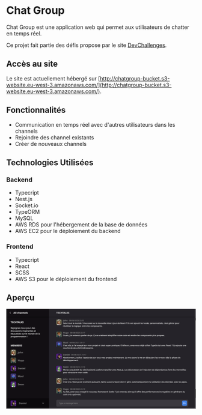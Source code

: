 # Chat Group

Chat Group est une application web qui permet aux utilisateurs de chatter en temps réel.

Ce projet fait partie des défis propose par le site [DevChallenges](https://devchallenges.io/challenges/UgCqszKR7Q7oqb4kRfI0).

## Accès au site

Le site est actuellement hébergé sur [http://chatgroup-bucket.s3-website.eu-west-3.amazonaws.com/](http://chatgroup-bucket.s3-website.eu-west-3.amazonaws.com/).

## Fonctionnalités

- Communication en temps réel avec d'autres utilisateurs dans les channels
- Rejoindre des channel existants
- Créer de nouveaux channels

## Technologies Utilisées

### Backend

- Typecript
- Nest.js
- Socket.io
- TypeORM
- MySQL
- AWS RDS pour l'hébergement de la base de données
- AWS EC2 pour le déploiement du backend

### Frontend

- Typecript
- React
- SCSS
- AWS S3 pour le déploiement du frontend

## Aperçu

![Chat Group Preview](./frontend/public/apercu.png)
